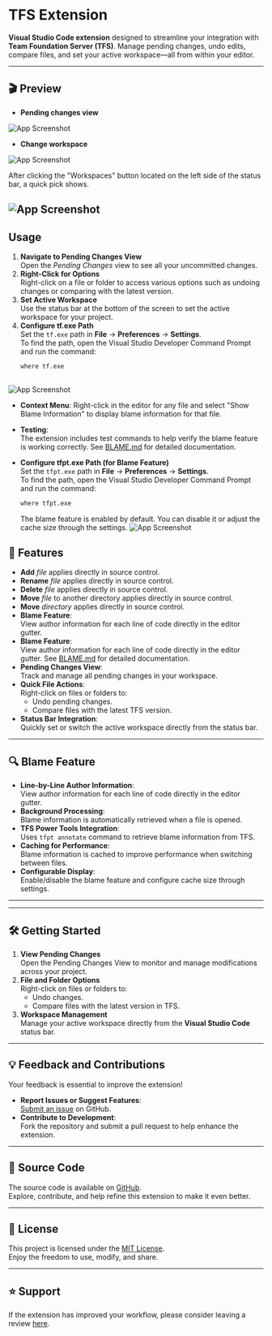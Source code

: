 # TFS Extension
 
**Visual Studio Code extension** designed to streamline your integration with **Team Foundation Server (TFS)**. Manage pending changes, undo edits, compare files, and set your active workspace—all from within your editor.
 
---
 
## 🎬 Preview
- **Pending changes view**
 
![App Screenshot](https://i.postimg.cc/hvLhjVP2/image.png)
 
- **Change workspace**
 
![App Screenshot](https://i.postimg.cc/KvbRWpJw/image.png)
 
After clicking the "Workspaces" button located on the left side of the status bar, a quick pick shows.
 
![App Screenshot](https://i.postimg.cc/L8C5n92F/image.png)
---
## Usage
1. **Navigate to Pending Changes View**  
   Open the *Pending Changes* view to see all your uncommitted changes.
2. **Right-Click for Options**  
   Right-click on a file or folder to access various options such as undoing changes or comparing with the latest version.
3. **Set Active Workspace**  
   Use the status bar at the bottom of the screen to set the active workspace for your project.
4. **Configure tf.exe Path**  
   Set the `tf.exe` path in **File** → **Preferences** → **Settings**.  
   To find the path, open the Visual Studio Developer Command Prompt and run the command:  
   ```bash
   where tf.exe
 
![App Screenshot](https://i.postimg.cc/43cGss35/image.png)
 
- **Context Menu**:
 Right-click in the editor for any file and select "Show Blame Information" to display blame information for that file.
- **Testing**:  
  The extension includes test commands to help verify the blame feature is working correctly. See [BLAME.md](BLAME.md) for detailed documentation.
- **Configure tfpt.exe Path (for Blame Feature)**  
  Set the `tfpt.exe` path in **File** → **Preferences** → **Settings**.  
  To find the path, open the Visual Studio Developer Command Prompt and run the command:  
  ```bash
  where tfpt.exe
  ```
  
  The blame feature is enabled by default. You can disable it or adjust the cache size through the settings.
![App Screenshot](https://i.postimg.cc/wM2HZ2BY/image.png)
## 🚀 Features
 
- **Add** *file* applies directly in source control.
- **Rename** *file* applies directly in source control.
- **Delete** *file* applies directly in source control.
- **Move** *file* to another directory applies directly in source control.
- **Move** *directory* applies directly in source control.
- **Blame Feature**:  
  View author information for each line of code directly in the editor gutter.
- **Blame Feature**:  
  View author information for each line of code directly in the editor gutter. See [BLAME.md](BLAME.md) for detailed documentation.
- **Pending Changes View**:  
  Track and manage all pending changes in your workspace.
- **Quick File Actions**:  
  Right-click on files or folders to:
  - Undo pending changes.
  - Compare files with the latest TFS version.
- **Status Bar Integration**:  
  Quickly set or switch the active workspace directly from the status bar.
---
  
## 🔍 Blame Feature
  
- **Line-by-Line Author Information**:  
  View author information for each line of code directly in the editor gutter.
- **Background Processing**:  
  Blame information is automatically retrieved when a file is opened.
- **TFS Power Tools Integration**:  
  Uses `tfpt annotate` command to retrieve blame information from TFS.
- **Caching for Performance**:  
  Blame information is cached to improve performance when switching between files.
- **Configurable Display**:  
  Enable/disable the blame feature and configure cache size through settings.
  
---
---
 
## 🛠️ Getting Started
 
1. **View Pending Changes**  
   Open the Pending Changes View to monitor and manage modifications across your project.
2. **File and Folder Options**  
   Right-click on files or folders to:
   - Undo changes.
   - Compare files with the latest version in TFS.
3. **Workspace Management**  
   Manage your active workspace directly from the **Visual Studio Code** status bar.
 
---
 
## 💡 Feedback and Contributions
Your feedback is essential to improve the extension!
- **Report Issues or Suggest Features**:  
  [Submit an issue](https://github.com/nsvetoslav/svetlyotfs/issues) on GitHub.
- **Contribute to Development**:  
  Fork the repository and submit a pull request to help enhance the extension.
---
 
## 📂 Source Code
 
The source code is available on [GitHub](https://github.com/nsvetoslav/svetlyotfs).  
Explore, contribute, and help refine this extension to make it even better.
 
---
 
## 📜 License
 
This project is licensed under the [MIT License](https://github.com/nsvetoslav/svetlyotfs/blob/main/LICENCE).  
Enjoy the freedom to use, modify, and share.
 
---
 
## ⭐ Support
 
If the extension has improved your workflow, please consider leaving a review [here](https://marketplace.visualstudio.com/items?itemName=SvetoslavIvanovNikolov.svetlyo-tfs&ssr=false#review-details).
